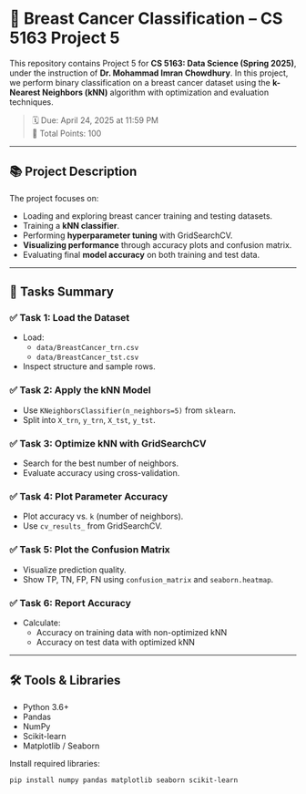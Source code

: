 # 🧬 Breast Cancer Classification – CS 5163 Project 5

This repository contains Project 5 for **CS 5163: Data Science (Spring 2025)**, under the instruction of **Dr. Mohammad Imran Chowdhury**. In this project, we perform binary classification on a breast cancer dataset using the **k-Nearest Neighbors (kNN)** algorithm with optimization and evaluation techniques.

> 🗓️ Due: April 24, 2025 at 11:59 PM  
> 🎯 Total Points: 100

---

## 📚 Project Description

The project focuses on:
- Loading and exploring breast cancer training and testing datasets.
- Training a **kNN classifier**.
- Performing **hyperparameter tuning** with GridSearchCV.
- **Visualizing performance** through accuracy plots and confusion matrix.
- Evaluating final **model accuracy** on both training and test data.

---

## 🚀 Tasks Summary

### ✅ Task 1: Load the Dataset
- Load:
  - `data/BreastCancer_trn.csv`
  - `data/BreastCancer_tst.csv`
- Inspect structure and sample rows.

### ✅ Task 2: Apply the kNN Model
- Use `KNeighborsClassifier(n_neighbors=5)` from `sklearn`.
- Split into `X_trn`, `y_trn`, `X_tst`, `y_tst`.

### ✅ Task 3: Optimize kNN with GridSearchCV
- Search for the best number of neighbors.
- Evaluate accuracy using cross-validation.

### ✅ Task 4: Plot Parameter Accuracy
- Plot accuracy vs. `k` (number of neighbors).
- Use `cv_results_` from GridSearchCV.

### ✅ Task 5: Plot the Confusion Matrix
- Visualize prediction quality.
- Show TP, TN, FP, FN using `confusion_matrix` and `seaborn.heatmap`.

### ✅ Task 6: Report Accuracy
- Calculate:
  - Accuracy on training data with non-optimized kNN
  - Accuracy on test data with optimized kNN

---

## 🛠️ Tools & Libraries

- Python 3.6+
- Pandas
- NumPy
- Scikit-learn
- Matplotlib / Seaborn

Install required libraries:
```bash
pip install numpy pandas matplotlib seaborn scikit-learn


